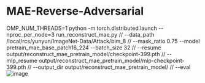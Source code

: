 # MAE-Reverse-Adversarial

OMP_NUM_THREADS=1 python -m torch.distributed.launch --nproc_per_node=3 run_reconstruct_mae.py  //
--data_path /local/rcs/yunyun/ImageNet-Data/Attack/bim_8  //
--mask_ratio 0.75 --model pretrain_mae_base_patch16_224 --batch_size 32  //
--resume output/reconstruct_mae_pretrain_model/checkpoint-399.pth //
--mlp_resume output/reconstruct_mae_pretrain_model/mlp-checkpoint-399.pth //
--output_dir output/reconstruct_mae_pretrain_model/ //
--eval![image](https://user-images.githubusercontent.com/20013955/190230570-fa071e1f-f00e-4e1d-acb6-d19089d04517.png)
